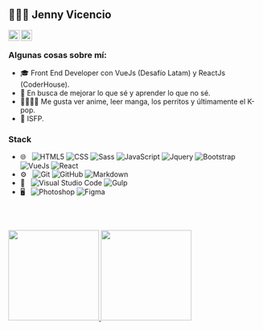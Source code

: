 ## 👨🏻‍💻 Jenny Vicencio

<a href="https://www.linkedin.com/in/jennyfer-v-arce/">
  <img align="left" alt="Linkedin" width="22px" src="https://cdn.jsdelivr.net/npm/simple-icons@v3/icons/linkedin.svg" />
</a>
<a href="https://github.com/JennyVicencio">
  <img align="left" alt="Github" width="22px" src="https://cdn.jsdelivr.net/npm/simple-icons@v3/icons/github.svg" />
</a>

<br/>

### Algunas cosas sobre mí:
- 🎓 Front End Developer con VueJs (Desafío Latam) y ReactJs (CoderHouse).
- 🌱 En busca de mejorar lo que sé y aprender lo que no sé.
- 🐱‍👤🐾💜 Me gusta ver anime, leer manga, los perritos y últimamente el K-pop.
- 👩 ISFP.

### Stack
- 🌐 &nbsp;
  ![HTML5](https://img.shields.io/badge/-HTML5-333333?style=flat&logo=HTML5)
  ![CSS](https://img.shields.io/badge/-CSS-333333?style=flat&logo=CSS3&logoColor=1572B6)
  ![Sass](https://img.shields.io/badge/-Sass-333333?style=flat&logo=sass&logoColor=1572B6)
  ![JavaScript](https://img.shields.io/badge/-JavaScript-333333?style=flat&logo=javascript)
  ![Jquery](https://img.shields.io/badge/-Jquery-333333?style=flat&logo=jquery)
  ![Bootstrap](https://img.shields.io/badge/-Bootstrap-333333?style=flat&logo=bootstrap&logoColor=563D7C)
  ![VueJs](https://img.shields.io/badge/-Vue-333333?style=flat&logo=vuedotjs)
  ![React](https://img.shields.io/badge/-React-333333?style=flat&logo=react)
- ⚙️ &nbsp;
  ![Git](https://img.shields.io/badge/-Git-333333?style=flat&logo=git)
  ![GitHub](https://img.shields.io/badge/-GitHub-333333?style=flat&logo=github)
  ![Markdown](https://img.shields.io/badge/-Markdown-333333?style=flat&logo=markdown)
- 🔧 &nbsp;
  ![Visual Studio Code](https://img.shields.io/badge/-Visual%20Studio%20Code-333333?style=flat&logo=visual-studio-code&logoColor=007ACC)
  ![Gulp](https://img.shields.io/badge/-Gulp-333333?style=flat&logo=gulp&logoColor=007ACC)
- 🖥 &nbsp;
  ![Photoshop](https://img.shields.io/badge/-Photoshop-333333?style=flat&logo=adobe-photoshop)
  ![Figma](https://img.shields.io/badge/-Figma-333333?style=flat&logo=figma)

<br/><br/>

<a href="https://github.com/JennyVicencio">
  <img height="180em" src="https://github-readme-stats.vercel.app/api?username=JennyVicencio&theme=buefy&show_icons=true" />
  <img height="180em" src="https://github-readme-stats.vercel.app/api/top-langs/?username=JennyVicencio&theme=buefy&layout=compact" />
</a>
<br/>

